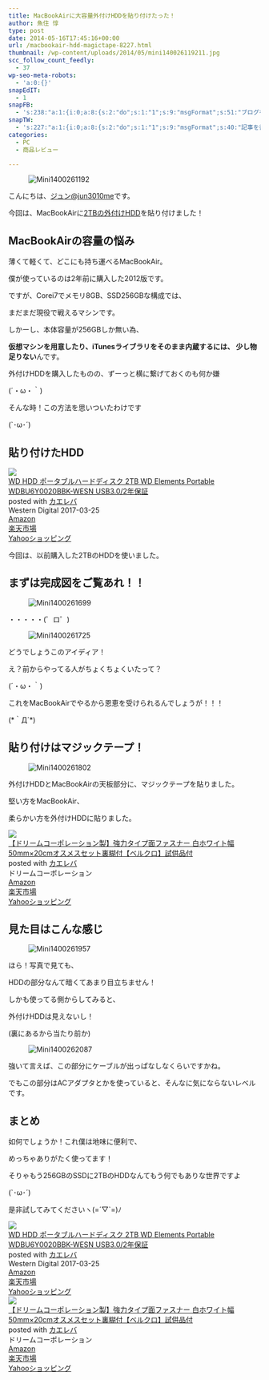```yaml
---
title: MacBookAirに大容量外付けHDDを貼り付けたった！
author: 魚住 惇
type: post
date: 2014-05-16T17:45:16+00:00
url: /macbookair-hdd-magictape-8227.html
thumbnail: /wp-content/uploads/2014/05/mini140026119211.jpg
scc_follow_count_feedly:
  - 37
wp-seo-meta-robots:
  - 'a:0:{}'
snapEdIT:
  - 1
snapFB:
  - 's:238:"a:1:{i:0;a:8:{s:2:"do";s:1:"1";s:9:"msgFormat";s:51:"ブログを更新しました！%TITLE% %SITENAME%";s:8:"postType";s:1:"A";s:9:"isAutoImg";s:1:"A";s:8:"imgToUse";s:0:"";s:9:"isAutoURL";s:1:"A";s:8:"urlToUse";s:0:"";s:4:"doFB";i:0;}}";'
snapTW:
  - 's:227:"a:1:{i:0;a:8:{s:2:"do";s:1:"1";s:9:"msgFormat";s:40:"記事を書きました: %TITLE%  %URL%";s:8:"attchImg";s:1:"1";s:9:"isAutoImg";s:1:"A";s:8:"imgToUse";s:0:"";s:9:"isAutoURL";s:1:"A";s:8:"urlToUse";s:0:"";s:4:"doTW";i:0;}}";'
categories:
  - PC
  - 商品レビュー

---
```


<figure class="wp-block-image"><img decoding="async" src="/wp-content/uploads/2014/05/mini14002611921.jpg" alt="Mini1400261192" /></figure> <!--more-->

こんにちは、[ジュン@jun3010me][1]です。

今回は、MacBookAirに[2TBの外付けHDD][2]を貼り付けました！

## MacBookAirの容量の悩み

薄くて軽くて、どこにも持ち運べるMacBookAir。

僕が使っているのは2年前に購入した2012版です。

ですが、Corei7でメモリ8GB、SSD256GBな構成では、

まだまだ現役で戦えるマシンです。

しかーし、本体容量が256GBしか無い為、

**仮想マシンを用意したり、iTunesライブラリをそのまま内蔵するには、 少し物足りない**んです。

外付けHDDを購入したものの、ずーっと横に繋げておくのも何か嫌

(´・ω・｀)

そんな時！この方法を思いついたわけです

(\`･ω･´)

## 貼り付けたHDD

<div class="cstmreba">
  <div class="kaerebalink-box">
    <div class="kaerebalink-image">
      <a href="https://www.amazon.co.jp/exec/obidos/ASIN/B06W55K9N6/jn050191-22/" target="_blank" ><img decoding="async" src="https://images-fe.ssl-images-amazon.com/images/I/31fKT2WFi2L._SL160_.jpg" style="border: none;" /></a>
    </div>
    <div class="kaerebalink-info">
      <div class="kaerebalink-name">
        <a href="https://www.amazon.co.jp/exec/obidos/ASIN/B06W55K9N6/jn050191-22/" target="_blank" >WD HDD ポータブルハードディスク 2TB WD Elements Portable WDBU6Y0020BBK-WESN USB3.0/2年保証</a>
        <div class="kaerebalink-powered-date">
          posted with <a href="https://kaereba.com" rel="nofollow" target="_blank">カエレバ</a>
        </div>
      </div>
      <div class="kaerebalink-detail">
        Western Digital 2017-03-25
      </div>
      <div class="kaerebalink-link1">
        <div class="shoplinkamazon">
          <a href="https://www.amazon.co.jp/gp/search?keywords=WD%20HDD%20%E3%83%9D%E3%83%BC%E3%82%BF%E3%83%96%E3%83%AB%E3%83%8F%E3%83%BC%E3%83%89%E3%83%87%E3%82%A3%E3%82%B9%E3%82%AF&#038;__mk_ja_JP=%E3%82%AB%E3%82%BF%E3%82%AB%E3%83%8A&#038;tag=jn050191-22" target="_blank" >Amazon</a>
        </div>
        <div class="shoplinkrakuten">
          <a href="https://hb.afl.rakuten.co.jp/hgc/10ef1d94.c90f9829.10ef1d95.53606a39/?pc=https%3A%2F%2Fsearch.rakuten.co.jp%2Fsearch%2Fmall%2FWD%2520HDD%2520%25E3%2583%259D%25E3%2583%25BC%25E3%2582%25BF%25E3%2583%2596%25E3%2583%25AB%25E3%2583%258F%25E3%2583%25BC%25E3%2583%2589%25E3%2583%2587%25E3%2582%25A3%25E3%2582%25B9%25E3%2582%25AF%2F-%2Ff.1-p.1-s.1-sf.0-st.A-v.2%3Fx%3D0%26scid%3Daf_ich_link_urltxt%26m%3Dhttp%3A%2F%2Fm.rakuten.co.jp%2F" target="_blank" >楽天市場</a>
        </div>
        <div class="shoplinkyahoo">
          <a href="//ck.jp.ap.valuecommerce.com/servlet/referral?sid=3040825&#038;pid=884909937&#038;vc_url=http%3A%2F%2Fsearch.shopping.yahoo.co.jp%2Fsearch%3Fp%3DWD%2520HDD%2520%25E3%2583%259D%25E3%2583%25BC%25E3%2582%25BF%25E3%2583%2596%25E3%2583%25AB%25E3%2583%258F%25E3%2583%25BC%25E3%2583%2589%25E3%2583%2587%25E3%2582%25A3%25E3%2582%25B9%25E3%2582%25AF&#038;vcptn=kaereba" target="_blank" >Yahooショッピング<img decoding="async" loading="lazy" src="//ad.jp.ap.valuecommerce.com/servlet/gifbanner?sid=3040825&#038;pid=884909937" height="1" width="1" border="0" /></a>
        </div>
      </div>
    </div>
    <div class="booklink-footer">
    </div>
  </div>
</div>

今回は、以前購入した2TBのHDDを使いました。

## まずは完成図をご覧あれ！！
<figure class="wp-block-image">

<img decoding="async" src="/wp-content/uploads/2014/05/mini1400261699.jpg" alt="Mini1400261699" /> </figure> 

・・・・・(゜ロ゜)
<figure class="wp-block-image">

<img decoding="async" src="/wp-content/uploads/2014/05/mini1400261725.jpg" alt="Mini1400261725" /> </figure> 

どうでしょうこのアイディア！

え？前からやってる人がちょくちょくいたって？

(´・ω・｀)

これをMacBookAirでやるから恩恵を受けられるんでしょうが！！！

(\*｀Д´\*)

## 貼り付けはマジックテープ！
<figure class="wp-block-image">

<img decoding="async" src="/wp-content/uploads/2014/05/mini1400261802.jpg" alt="Mini1400261802" /> </figure> 

外付けHDDとMacBookAirの天板部分に、マジックテープを貼りました。

堅い方をMacBookAir、

柔らかい方を外付けHDDに貼りました。

<div class="cstmreba">
  <div class="kaerebalink-box">
    <div class="kaerebalink-image">
      <a href="https://www.amazon.co.jp/exec/obidos/ASIN/B006B4M5J8/jn050191-22/" target="_blank" ><img decoding="async" src="https://images-fe.ssl-images-amazon.com/images/I/41lYggvBV4L._SL160_.jpg" style="border: none;" /></a>
    </div>
    <div class="kaerebalink-info">
      <div class="kaerebalink-name">
        <a href="https://www.amazon.co.jp/exec/obidos/ASIN/B006B4M5J8/jn050191-22/" target="_blank" >【ドリームコーポレーション製】強力タイプ面ファスナー 白ホワイト幅50mm×20cmオスメスセット裏糊付【ベルクロ】試供品付</a>
        <div class="kaerebalink-powered-date">
          posted with <a href="https://kaereba.com" rel="nofollow" target="_blank">カエレバ</a>
        </div>
      </div>
      <div class="kaerebalink-detail">
        ドリームコーポレーション
      </div>
      <div class="kaerebalink-link1">
        <div class="shoplinkamazon">
          <a href="https://www.amazon.co.jp/gp/search?keywords=%E5%BC%B7%E5%8A%9B%E3%82%BF%E3%82%A4%E3%83%97%E9%9D%A2%E3%83%95%E3%82%A1%E3%82%B9%E3%83%8A%E3%83%BC&#038;__mk_ja_JP=%E3%82%AB%E3%82%BF%E3%82%AB%E3%83%8A&#038;tag=jn050191-22" target="_blank" >Amazon</a>
        </div>
        <div class="shoplinkrakuten">
          <a href="https://hb.afl.rakuten.co.jp/hgc/10ef1d94.c90f9829.10ef1d95.53606a39/?pc=https%3A%2F%2Fsearch.rakuten.co.jp%2Fsearch%2Fmall%2F%25E5%25BC%25B7%25E5%258A%259B%25E3%2582%25BF%25E3%2582%25A4%25E3%2583%2597%25E9%259D%25A2%25E3%2583%2595%25E3%2582%25A1%25E3%2582%25B9%25E3%2583%258A%25E3%2583%25BC%2F-%2Ff.1-p.1-s.1-sf.0-st.A-v.2%3Fx%3D0%26scid%3Daf_ich_link_urltxt%26m%3Dhttp%3A%2F%2Fm.rakuten.co.jp%2F" target="_blank" >楽天市場</a>
        </div>
        <div class="shoplinkyahoo">
          <a href="//ck.jp.ap.valuecommerce.com/servlet/referral?sid=3040825&#038;pid=884909937&#038;vc_url=http%3A%2F%2Fsearch.shopping.yahoo.co.jp%2Fsearch%3Fp%3D%25E5%25BC%25B7%25E5%258A%259B%25E3%2582%25BF%25E3%2582%25A4%25E3%2583%2597%25E9%259D%25A2%25E3%2583%2595%25E3%2582%25A1%25E3%2582%25B9%25E3%2583%258A%25E3%2583%25BC&#038;vcptn=kaereba" target="_blank" >Yahooショッピング<img decoding="async" loading="lazy" src="//ad.jp.ap.valuecommerce.com/servlet/gifbanner?sid=3040825&#038;pid=884909937" height="1" width="1" border="0" /></a>
        </div>
      </div>
    </div>
    <div class="booklink-footer">
    </div>
  </div>
</div>

## 見た目はこんな感じ
<figure class="wp-block-image">

<img decoding="async" src="/wp-content/uploads/2014/05/mini1400261957.jpg" alt="Mini1400261957" /> </figure> 

ほら！写真で見ても、

HDDの部分なんて暗くてあまり目立ちません！

しかも使ってる側からしてみると、

外付けHDDは見えないし！

(裏にあるから当たり前か)
<figure class="wp-block-image">

<img decoding="async" src="/wp-content/uploads/2014/05/mini1400262087.jpg" alt="Mini1400262087" /> </figure> 

強いて言えば、この部分にケーブルが出っぱなしなくらいですかね。

でもこの部分はACアダプタとかを使っていると、そんなに気にならないレベルです。

## まとめ

如何でしょうか！これ僕は地味に便利で、

めっちゃありがたく使ってます！

そりゃもう256GBのSSDに2TBのHDDなんてもう何でもありな世界ですよ

(\`･ω･´)

是非試してみてくださいヽ(=´▽\`=)ﾉ

<div class="cstmreba">
  <div class="kaerebalink-box">
    <div class="kaerebalink-image">
      <a href="https://www.amazon.co.jp/exec/obidos/ASIN/B06W55K9N6/jn050191-22/" target="_blank" ><img decoding="async" src="https://images-fe.ssl-images-amazon.com/images/I/31fKT2WFi2L._SL160_.jpg" style="border: none;" /></a>
    </div>
    <div class="kaerebalink-info">
      <div class="kaerebalink-name">
        <a href="https://www.amazon.co.jp/exec/obidos/ASIN/B06W55K9N6/jn050191-22/" target="_blank" >WD HDD ポータブルハードディスク 2TB WD Elements Portable WDBU6Y0020BBK-WESN USB3.0/2年保証</a>
        <div class="kaerebalink-powered-date">
          posted with <a href="https://kaereba.com" rel="nofollow" target="_blank">カエレバ</a>
        </div>
      </div>
      <div class="kaerebalink-detail">
        Western Digital 2017-03-25
      </div>
      <div class="kaerebalink-link1">
        <div class="shoplinkamazon">
          <a href="https://www.amazon.co.jp/gp/search?keywords=WD%20HDD%20%E3%83%9D%E3%83%BC%E3%82%BF%E3%83%96%E3%83%AB%E3%83%8F%E3%83%BC%E3%83%89%E3%83%87%E3%82%A3%E3%82%B9%E3%82%AF&#038;__mk_ja_JP=%E3%82%AB%E3%82%BF%E3%82%AB%E3%83%8A&#038;tag=jn050191-22" target="_blank" >Amazon</a>
        </div>
        <div class="shoplinkrakuten">
          <a href="https://hb.afl.rakuten.co.jp/hgc/10ef1d94.c90f9829.10ef1d95.53606a39/?pc=https%3A%2F%2Fsearch.rakuten.co.jp%2Fsearch%2Fmall%2FWD%2520HDD%2520%25E3%2583%259D%25E3%2583%25BC%25E3%2582%25BF%25E3%2583%2596%25E3%2583%25AB%25E3%2583%258F%25E3%2583%25BC%25E3%2583%2589%25E3%2583%2587%25E3%2582%25A3%25E3%2582%25B9%25E3%2582%25AF%2F-%2Ff.1-p.1-s.1-sf.0-st.A-v.2%3Fx%3D0%26scid%3Daf_ich_link_urltxt%26m%3Dhttp%3A%2F%2Fm.rakuten.co.jp%2F" target="_blank" >楽天市場</a>
        </div>
        <div class="shoplinkyahoo">
          <a href="//ck.jp.ap.valuecommerce.com/servlet/referral?sid=3040825&#038;pid=884909937&#038;vc_url=http%3A%2F%2Fsearch.shopping.yahoo.co.jp%2Fsearch%3Fp%3DWD%2520HDD%2520%25E3%2583%259D%25E3%2583%25BC%25E3%2582%25BF%25E3%2583%2596%25E3%2583%25AB%25E3%2583%258F%25E3%2583%25BC%25E3%2583%2589%25E3%2583%2587%25E3%2582%25A3%25E3%2582%25B9%25E3%2582%25AF&#038;vcptn=kaereba" target="_blank" >Yahooショッピング<img decoding="async" loading="lazy" src="//ad.jp.ap.valuecommerce.com/servlet/gifbanner?sid=3040825&#038;pid=884909937" height="1" width="1" border="0" /></a>
        </div>
      </div>
    </div>
    <div class="booklink-footer">
    </div>
  </div>
</div>

<div class="cstmreba">
  <div class="kaerebalink-box">
    <div class="kaerebalink-image">
      <a href="https://www.amazon.co.jp/exec/obidos/ASIN/B006B4M5J8/jn050191-22/" target="_blank" ><img decoding="async" src="https://images-fe.ssl-images-amazon.com/images/I/41lYggvBV4L._SL160_.jpg" style="border: none;" /></a>
    </div>
    <div class="kaerebalink-info">
      <div class="kaerebalink-name">
        <a href="https://www.amazon.co.jp/exec/obidos/ASIN/B006B4M5J8/jn050191-22/" target="_blank" >【ドリームコーポレーション製】強力タイプ面ファスナー 白ホワイト幅50mm×20cmオスメスセット裏糊付【ベルクロ】試供品付</a>
        <div class="kaerebalink-powered-date">
          posted with <a href="https://kaereba.com" rel="nofollow" target="_blank">カエレバ</a>
        </div>
      </div>
      <div class="kaerebalink-detail">
        ドリームコーポレーション
      </div>
      <div class="kaerebalink-link1">
        <div class="shoplinkamazon">
          <a href="https://www.amazon.co.jp/gp/search?keywords=%E5%BC%B7%E5%8A%9B%E3%82%BF%E3%82%A4%E3%83%97%E9%9D%A2%E3%83%95%E3%82%A1%E3%82%B9%E3%83%8A%E3%83%BC&#038;__mk_ja_JP=%E3%82%AB%E3%82%BF%E3%82%AB%E3%83%8A&#038;tag=jn050191-22" target="_blank" >Amazon</a>
        </div>
        <div class="shoplinkrakuten">
          <a href="https://hb.afl.rakuten.co.jp/hgc/10ef1d94.c90f9829.10ef1d95.53606a39/?pc=https%3A%2F%2Fsearch.rakuten.co.jp%2Fsearch%2Fmall%2F%25E5%25BC%25B7%25E5%258A%259B%25E3%2582%25BF%25E3%2582%25A4%25E3%2583%2597%25E9%259D%25A2%25E3%2583%2595%25E3%2582%25A1%25E3%2582%25B9%25E3%2583%258A%25E3%2583%25BC%2F-%2Ff.1-p.1-s.1-sf.0-st.A-v.2%3Fx%3D0%26scid%3Daf_ich_link_urltxt%26m%3Dhttp%3A%2F%2Fm.rakuten.co.jp%2F" target="_blank" >楽天市場</a>
        </div>
        <div class="shoplinkyahoo">
          <a href="//ck.jp.ap.valuecommerce.com/servlet/referral?sid=3040825&#038;pid=884909937&#038;vc_url=http%3A%2F%2Fsearch.shopping.yahoo.co.jp%2Fsearch%3Fp%3D%25E5%25BC%25B7%25E5%258A%259B%25E3%2582%25BF%25E3%2582%25A4%25E3%2583%2597%25E9%259D%25A2%25E3%2583%2595%25E3%2582%25A1%25E3%2582%25B9%25E3%2583%258A%25E3%2583%25BC&#038;vcptn=kaereba" target="_blank" >Yahooショッピング<img decoding="async" loading="lazy" src="//ad.jp.ap.valuecommerce.com/servlet/gifbanner?sid=3040825&#038;pid=884909937" height="1" width="1" border="0" /></a>
        </div>
      </div>
    </div>
    <div class="booklink-footer">
    </div>
  </div>
</div>

 [1]: https://twitter.com/jun3010me
 [2]: http://www.amazon.co.jp/exec/obidos/ASIN/B00D5OT630/jn050191-22/ref=nosim/